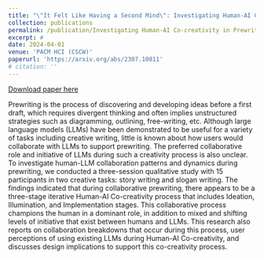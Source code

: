 ```yaml
---
title: "\"It Felt Like Having a Second Mind\": Investigating Human-AI Co-creativity in Prewriting with Large Language Models"
collection: publications
permalink: /publication/Investigating Human-AI Co-creativity in Prewriting with Large Language Models
excerpt: #
date: 2024-04-01
venue: 'PACM HCI (CSCW)'
paperurl: 'https://arxiv.org/abs/2307.10811'
# citation: ''
---
```


<a href='http://llewynwan.github.io/files/CSCW24_Co-creativity_in_Prewriting.pdf'>Download paper here</a>

Prewriting is the process of discovering and developing ideas before a first draft, which requires divergent thinking and often implies unstructured strategies such as diagramming, outlining, free-writing, etc. Although large language models (LLMs) have been demonstrated to be useful for a variety of tasks including creative writing, little is known about how users would collaborate with LLMs to support prewriting. The preferred collaborative role and initiative of LLMs during such a creativity process is also unclear. To investigate human-LLM collaboration patterns and dynamics during prewriting, we conducted a three-session qualitative study with 15 participants in two creative tasks: story writing and slogan writing. The findings indicated that during collaborative prewriting, there appears to be a three-stage iterative Human-AI Co-creativity process that includes Ideation, Illumination, and Implementation stages. This collaborative process champions the human in a dominant role, in addition to mixed and shifting levels of initiative that exist between humans and LLMs. This research also reports on collaboration breakdowns that occur during this process, user perceptions of using existing LLMs during Human-AI Co-creativity, and discusses design implications to support this co-creativity process.